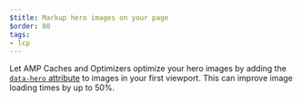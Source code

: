 ```yaml
---
$title: Markup hero images on your page
$order: 80
tags:
- lcp
---
```

Let AMP Caches and Optimizers optimize your hero images by adding the [`data-hero` attribute](https://amp.dev/documentation/guides-and-tutorials/optimize-and-measure/amp-optimizer-guide/explainer/?format=websites#hero-image-optimization) to images in your first viewport. This can improve image loading times by up to 50%.
